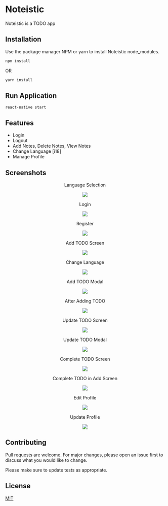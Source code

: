 # Noteistic

Noteistic is a TODO app

## Installation

Use the package manager NPM or yarn to install Noteistic node_modules.

```bash
npm install 
```
OR
```bash
yarn install 
```
## Run Application

```
react-native start
```
## Features
- Login
- Logout
- Add Notes, Delete Notes, View Notes
- Change Language [i18]
- Manage Profile

## Screenshots
<p align="center">Language Selection</p>
<p align="center">
  <img src="https://user-images.githubusercontent.com/86471407/135062274-161cb393-3650-4cce-acf2-962d73d71624.png" />
</p>

<p align="center">Login</p>
<p align="center">
  <img src="https://user-images.githubusercontent.com/86471407/135062452-51cb4732-fbc3-448d-a2d5-f443c4283fc5.png" />
</p>

<p align="center">Register</p>
<p align="center">
  <img src="https://user-images.githubusercontent.com/86471407/135062514-60fca874-0c93-4de3-b934-d17a97dcf6b4.png" />
</p>

<p align="center">Add TODO Screen</p>
<p align="center">
  <img src="https://user-images.githubusercontent.com/86471407/135063203-2b0b51d8-60b3-49dc-a520-07e6aca60891.png" />
</p>

<p align="center">Change Language</p>
<p align="center">
  <img src="https://user-images.githubusercontent.com/86471407/135063291-96396888-6efc-4f74-903a-e62e16428740.png" />
</p>

<p align="center">Add TODO Modal</p>
<p align="center">
  <img src="https://user-images.githubusercontent.com/86471407/135063408-3d796451-3697-4f3e-bf01-972ea00fcd50.png" />
</p>

<p align="center">After Adding TODO</p>
<p align="center">
  <img src="https://user-images.githubusercontent.com/86471407/135063481-f10e546f-396f-48e4-9648-f6ee198013a3.png" />
</p>

<p align="center">Update TODO Screen</p>
<p align="center">
  <img src="https://user-images.githubusercontent.com/86471407/135063576-37902655-d931-4a31-b412-a088e3d16f21.png" />
</p>

<p align="center">Update TODO Modal</p>
<p align="center">
  <img src="https://user-images.githubusercontent.com/86471407/135063647-b70d71ff-5f5d-47e4-8ad9-a97a7d7ef4e6.png" />
</p>

<p align="center">Complete TODO Screen</p>
<p align="center">
  <img src="https://user-images.githubusercontent.com/86471407/135063763-34f90b98-707c-49af-ac73-0a955130e5e8.png" />
</p>

<p align="center">Complete TODO in Add Screen</p>
<p align="center">
  <img src="https://user-images.githubusercontent.com/86471407/135063890-d649caf1-a078-496b-933a-67b4db62b3eb.png" />
</p>

<p align="center">Edit Profile</p>
<p align="center">
  <img src="https://user-images.githubusercontent.com/86471407/135063977-3ee0b4ed-b8b9-4a84-949b-665a78364c9b.png" />
</p>

<p align="center">Update Profile</p>
<p align="center">
  <img src="https://user-images.githubusercontent.com/86471407/135064045-49aada73-4662-4b8c-9f6b-32b3cd430a8f.png" />
</p>

## Contributing
Pull requests are welcome. For major changes, please open an issue first to discuss what you would like to change.

Please make sure to update tests as appropriate.

## License
[MIT](https://choosealicense.com/licenses/mit/)
